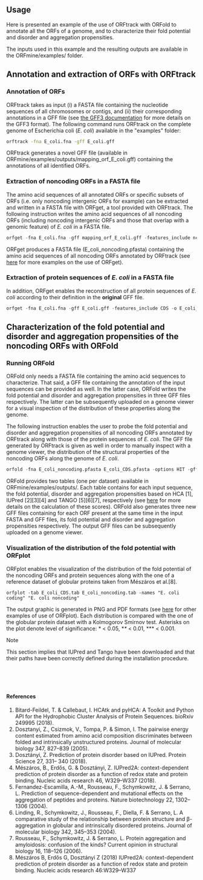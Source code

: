 ## Usage
Here is presented an example of the use of ORFtrack with ORFold 
to annotate all the ORFs of a genome, and to characterize their fold potential
and disorder and aggregation propensities.

The inputs used in this example and the resulting outputs are 
available in the ORFmine/examples/ folder.


## Annotation and extraction of ORFs with ORFtrack

### Annotation of ORFs
ORFtrack takes as input (i) a FASTA file containing the nucleotide
sequences of all chromosomes or contigs, and (ii) their corresponding 
annotations in a GFF file (see 
[the GFF3 documentation](https://github.com/The-Sequence-Ontology/Specifications/blob/master/gff3.md)
for more details on the GFF3 format). 
The following command runs ORFtrack on the complete genome of Escherichia
coli (*E. coli*) available in the "examples" folder:

``` bash
orftrack -fna E_coli.fna -gff E_coli.gff
```
ORFtrack generates a novel GFF file (available in 
ORFmine/examples/outputs/mapping_orf_E_coli.gff)
containing the annotations of all identified ORFs. 

### Extraction of noncoding ORFs in a FASTA file
The amino acid sequences of 
all annotated ORFs or specific subsets of ORFs (i.e. only noncoding 
intergenic ORFs for example) can be extracted and written in a 
FASTA file with ORFget, a tool provided with ORFtrack. The following 
instruction writes the amino acid sequences of all noncoding ORFs (including 
noncoding intergenic ORFs and those that overlap with a genomic feature) 
of *E. coli* in a FASTA file.


``` python
orfget -fna E_coli.fna -gff mapping_orf_E_coli.gff -features_include nc -o E_coli_noncoding
```

ORFget produces a FASTA file (E_coli_noncoding.pfasta) containing the amino acid sequences
of all noncoding ORFs annotated by ORFtrack (see [here](./orfget_run.md) for more examples 
on the use of ORFget). 

### Extraction of protein sequences of *E. coli* in a FASTA file
In addition, ORFget enables the reconstruction of all protein 
sequences of *E. coli* according to their definition in the **original**
GFF file.


``` python
orfget -fna E_coli.fna -gff E_coli.gff -features_include CDS -o E_coli_CDS
```



## Characterization of the fold potential and disorder and aggregation propensities of the noncoding ORFs with ORFold


### Running ORFold
ORFold only needs a FASTA file containing the amino acid
sequences to characterize. That said, a GFF 
file containing the annotation of the input sequences can be provided
as well. In the latter case, ORFold writes the fold potential
and disorder and aggregation propensities in three GFF files respectively.
The latter can be subsequently uploaded on a genome viewer for a 
visual inspection of the distribution of these properties along
the genome. 

The following instruction enables the user to probe the fold 
potential and disorder and aggregation propensities of all noncoding
ORFs annotated by ORFtrack along with those of the protein sequences
of *E. coli*. The GFF file generated by ORFtrack is given as well in order
to manually inspect with a genome viewer, the distribution of
the structural properties of the noncoding ORFs along the genome of *E. coli*.

``` python
orfold -fna E_coli_noncoding.pfasta E_coli_CDS.pfasta -options HIT -gff mapping_orf_E_coli.gff E_coli.gff
```

ORFold provides two tables (one per dataset) available in
ORFmine/examples/outputs/. Each table contains for each input 
sequence, the fold potential, disorder and aggregation propensities
based on HCA [1], IUPred [2][3][4] and TANGO [5][6][7], respectively 
(see [here](./How_it_works_orfold.md) for more details on the calculation of these scores).
ORFold also generates three new GFF files containing for each
ORF present at the same time in the input FASTA and GFF files, 
its fold potential
and disorder and aggregation propensities respectively. The output
GFF files can be subsequently uploaded on a genome viewer.


### Visualization of the distribution of the fold potential with ORFplot

ORFplot enables the visualization of the distribution of the fold
potential of the noncoding ORFs and protein sequences along with the one of a reference dataset
of globular proteins taken from Mészáros et al.[8].

``` 
orfplot -tab E_coli_CDS.tab E_coli_noncoding.tab -names "E. coli coding" "E. coli noncoding"
```

The output graphic is generated in PNG and PDF formats (see 
[here](./Plot_orfold.md) for other examples of use of ORFplot). Each
distribution is compared with the one of the globular protein dataset
with a Kolmogorov Smirnov test. Asterisks on the plot denote level 
of significance: * < 0.05, \**\** < 0.01, *** < 0.001.


<div class="admonition note">
    <p class="first admonition-title">
        Note
    </p>
    <p class="last">
        This section implies that IUPred and Tango have been downloaded 
and that their paths have been correctly defined during the installation 
procedure. 
    </p>
</div>

<br><br><br>
#### References

1. Bitard-Feildel, T. & Callebaut, I. HCAtk and pyHCA: A Toolkit and Python API for the Hydrophobic Cluster Analysis of Protein Sequences. bioRxiv 249995 (2018).
2. Dosztanyi, Z., Csizmok, V., Tompa, P. & Simon, I. The pairwise energy content estimated from amino acid composition discriminates between folded and intrinsically unstructured proteins. Journal of molecular biology 347, 827–839 (2005).
3. Dosztányi, Z. Prediction of protein disorder based on IUPred. Protein Science 27, 331– 340 (2018).
4. Mészáros, B., Erdős, G. & Dosztányi, Z. IUPred2A: context-dependent prediction of protein disorder as a function of redox state and protein binding. Nucleic acids research 46, W329–W337 (2018).
5. Fernandez-Escamilla, A.-M., Rousseau, F., Schymkowitz, J. & Serrano, L. Prediction of sequence-dependent and mutational effects on the aggregation of peptides and proteins. Nature biotechnology 22, 1302–1306 (2004).
6. Linding, R., Schymkowitz, J., Rousseau, F., Diella, F. & Serrano, L. A comparative study of the relationship between protein structure and β-aggregation in globular and intrinsically disordered proteins. Journal of molecular biology 342, 345–353 (2004).
7. Rousseau, F., Schymkowitz, J. & Serrano, L. Protein aggregation and amyloidosis: confusion of the kinds? Current opinion in structural biology 16, 118–126 (2006).
8. Mészáros B, Erdős G, Dosztányi Z (2018) IUPred2A: context-dependent prediction of protein disorder as a function of redox state and protein binding. Nucleic acids research 46:W329–W337